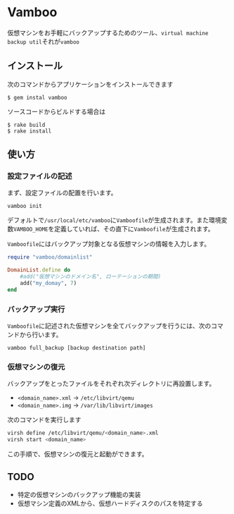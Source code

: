 # Vamboo

仮想マシンをお手軽にバックアップするためのツール、`virtual machine backup util`それが`vamboo`

## インストール

次のコマンドからアプリケーションをインストールできます

	$ gem instal vamboo

ソースコードからビルドする場合は

	$ rake build
	$ rake install


## 使い方

### 設定ファイルの記述

まず、設定ファイルの配置を行います。

	vamboo init

デフォルトで`/usr/local/etc/vamboo`に`Vamboofile`が生成されます。また環境変数`VAMBOO_HOME`を定義していれば、その直下に`Vamboofile`が生成されます。

`Vamboofile`にはバックアップ対象となる仮想マシンの情報を入力します。


```ruby
require "vamboo/domainlist" 

DomainList.define do 
	#add("仮想マシンのドメイン名", ローテーションの期間)
	add("my_domay", 7) 
end
```
### バックアップ実行

`Vamboofile`に記述された仮想マシンを全てバックアップを行うには、次のコマンドから行います。

	vamboo full_backup [backup destination path]

### 仮想マシンの復元

バックアップをとったファイルをそれぞれ次ディレクトリに再設置します。

 - `<domain_name>.xml` -> `/etc/libvirt/qemu`
 - `<domain_name>.img` -> `/var/lib/libvirt/images`

次のコマンドを実行します

```sh
virsh define /etc/libvirt/qemu/<domain_name>.xml
virsh start <domain_name>
```


この手順で、仮想マシンの復元と起動ができます。
## TODO

 - 特定の仮想マシンのバックアップ機能の実装
 - 仮想マシン定義のXMLから、仮想ハードディスクのパスを特定する